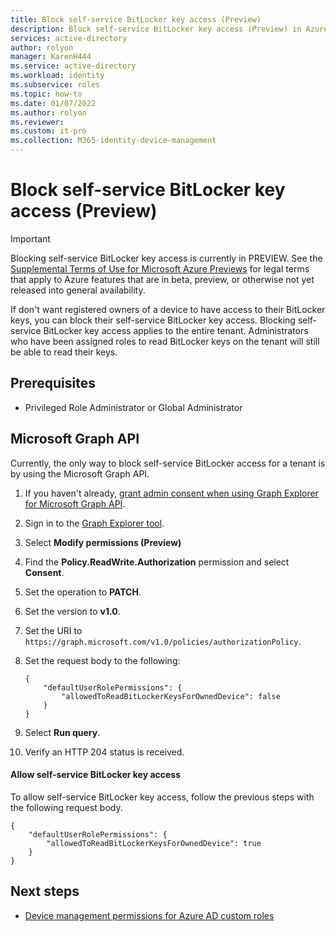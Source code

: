 ```yaml
---
title: Block self-service BitLocker key access (Preview)
description: Block self-service BitLocker key access (Preview) in Azure Active Directory
services: active-directory
author: rolyon
manager: KarenH444
ms.service: active-directory
ms.workload: identity
ms.subservice: roles
ms.topic: how-to
ms.date: 01/07/2022
ms.author: rolyon
ms.reviewer: 
ms.custom: it-pro
ms.collection: M365-identity-device-management
---
```


# Block self-service BitLocker key access (Preview)

> [!IMPORTANT]
> Blocking self-service BitLocker key access is currently in PREVIEW.
> See the [Supplemental Terms of Use for Microsoft Azure Previews](https://azure.microsoft.com/support/legal/preview-supplemental-terms/) for legal terms that apply to Azure features that are in beta, preview, or otherwise not yet released into general availability.

If don't want registered owners of a device to have access to their BitLocker keys, you can block their self-service BitLocker key access. Blocking self-service BitLocker key access applies to the entire tenant. Administrators who have been assigned roles to read BitLocker keys on the tenant will still be able to read their keys.

## Prerequisites

- Privileged Role Administrator or Global Administrator

## Microsoft Graph API

Currently, the only way to block self-service BitLocker access for a tenant is by using the Microsoft Graph API.

1. If you haven't already, [grant admin consent when using Graph Explorer for Microsoft Graph API](prerequisites.md#graph-explorer).

1. Sign in to the [Graph Explorer tool](https://aka.ms/ge).

1. Select **Modify permissions (Preview)**

1. Find the **Policy.ReadWrite.Authorization** permission and select **Consent**.
 
1. Set the operation to **PATCH**.

1. Set the version to **v1.0**.

1. Set the URI to  `https://graph.microsoft.com/v1.0/policies/authorizationPolicy`.

1. Set the request body to the following:

    ```http
    {
        "defaultUserRolePermissions": {
            "allowedToReadBitLockerKeysForOwnedDevice": false
        }
    }
    ```

1. Select **Run query**.

1. Verify an HTTP 204 status is received.

#### Allow self-service BitLocker key access

To allow self-service BitLocker key access, follow the previous steps with the following request body.

```http
{
    "defaultUserRolePermissions": {
        "allowedToReadBitLockerKeysForOwnedDevice": true
    }
}
```

## Next steps

- [Device management permissions for Azure AD custom roles](custom-device-permissions.md)
